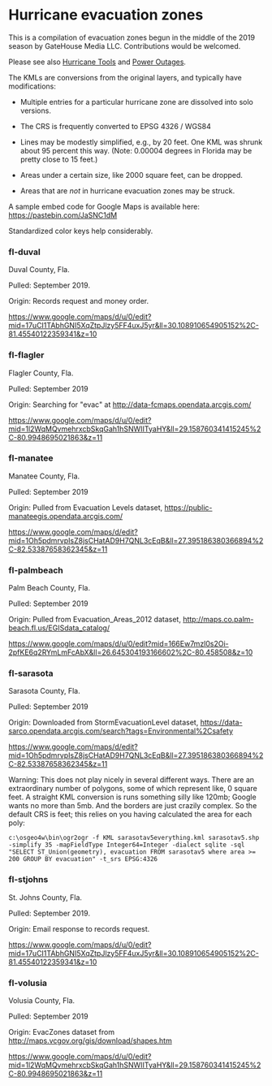 # Hurricane evacuation zones

This is a compilation of evacuation zones begun in the middle of the 2019 season by GateHouse Media LLC. Contributions would be welcomed.

Please see also [Hurricane Tools](https://github.com/GateHouseMedia/hurricane-tools) and [Power Outages](https://github.com/GateHouseMedia/power-outages).


The KMLs are conversions from the original layers, and typically have modifications:

- Multiple entries for a particular hurricane zone are dissolved into solo versions.

- The CRS is frequently converted to EPSG 4326 / WGS84

- Lines may be modestly simplified, e.g., by 20 feet. One KML was shrunk about 95 percent this way. (Note: 0.00004 degrees in Florida may be pretty close to 15 feet.)

- Areas under a certain size, like 2000 square feet, can be dropped.

- Areas that are *not* in hurricane evacuation zones may be struck.

A sample embed code for Google Maps is available here:
https://pastebin.com/JaSNC1dM

Standardized color keys help considerably.




### fl-duval

Duval County, Fla.

Pulled: September 2019.

Origin: Records request and money order.

https://www.google.com/maps/d/u/0/edit?mid=17uCI1TAbhGNI5XqZtpJlzy5FF4uxJ5yr&ll=30.108910654905152%2C-81.45540122359341&z=10


### fl-flagler

Flagler County, Fla.

Pulled: September 2019

Origin: Searching for "evac" at http://data-fcmaps.opendata.arcgis.com/

https://www.google.com/maps/d/u/0/edit?mid=1l2WqMQvmehrxcbSkqGah1hSNWIITyaHY&ll=29.158760341415245%2C-80.9948695021863&z=11


### fl-manatee

Manatee County, Fla.

Pulled: September 2019

Origin: Pulled from Evacuation Levels dataset, https://public-manateegis.opendata.arcgis.com/

https://www.google.com/maps/d/edit?mid=1Oh5pdmrvpIsZ8jsCHatAD9H7QNL3cEqB&ll=27.395186380366894%2C-82.53387658362345&z=11

### fl-palmbeach

Palm Beach County, Fla.

Pulled: September 2019

Origin: Pulled from Evacuation_Areas_2012 dataset, http://maps.co.palm-beach.fl.us/EGISdata_catalog/

https://www.google.com/maps/d/u/0/edit?mid=166Ew7mzl0s2Oi-2pfKE6q2RYmLmFcAbX&ll=26.645304193166602%2C-80.458508&z=10


### fl-sarasota

Sarasota County, Fla.

Pulled: September 2019

Origin: Downloaded from StormEvacuationLevel dataset, https://data-sarco.opendata.arcgis.com/search?tags=Environmental%2Csafety

https://www.google.com/maps/d/edit?mid=1Oh5pdmrvpIsZ8jsCHatAD9H7QNL3cEqB&ll=27.395186380366894%2C-82.53387658362345&z=11

Warning: This does not play nicely in several different ways. There are an extraordinary number of polygons, some of which represent like, 0 square feet. A straight KML conversion is runs something silly like 120mb; Google wants no more than 5mb. And the borders are just crazily complex. So the default CRS is feet; this relies on you having calculated the area for each poly:

```c:\osgeo4w\bin\ogr2ogr -f KML sarasotav5everything.kml sarasotav5.shp -simplify 35 -mapFieldType Integer64=Integer -dialect sqlite -sql "SELECT ST_Union(geometry), evacuation FROM sarasotav5 where area >= 200 GROUP BY evacuation" -t_srs EPSG:4326```


### fl-stjohns

St. Johns County, Fla.

Pulled: September 2019.

Origin: Email response to records request.

https://www.google.com/maps/d/u/0/edit?mid=17uCI1TAbhGNI5XqZtpJlzy5FF4uxJ5yr&ll=30.108910654905152%2C-81.45540122359341&z=10


### fl-volusia

Volusia County, Fla.

Pulled: September 2019

Origin: EvacZones dataset from http://maps.vcgov.org/gis/download/shapes.htm

https://www.google.com/maps/d/u/0/edit?mid=1l2WqMQvmehrxcbSkqGah1hSNWIITyaHY&ll=29.158760341415245%2C-80.9948695021863&z=11
